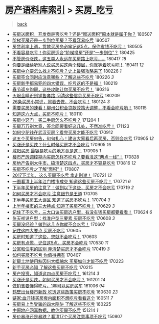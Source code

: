 [房产语料库索引](../../README.md)  > [买房_吃亏](买房_吃亏.md)
====
> [back](../README.md)

- [买房送面积，开发商是否吃亏？还是“赠送面积”原本就是属于你？](http://jkwz.applinzi.com/ittc/7100302106634486790.html#%E4%B9%B0%E6%88%BF%E9%80%81%E9%9D%A2%E7%A7%AF%EF%BC%8C%E5%BC%80%E5%8F%91%E5%95%86%E6%98%AF%E5%90%A6%E5%90%83%E4%BA%8F%EF%BC%9F%E8%BF%98%E6%98%AF%E2%80%9C%E8%B5%A0%E9%80%81%E9%9D%A2%E7%A7%AF%E2%80%9D%E5%8E%9F%E6%9C%AC%E5%B0%B1%E6%98%AF%E5%B1%9E%E4%BA%8E%E4%BD%A0%EF%BC%9F) 180507  
- [阶梯买房还是一步到位买房？不看容易吃亏](http://jkwz.applinzi.com/ittc/7100277415366624273.html#%E9%98%B6%E6%A2%AF%E4%B9%B0%E6%88%BF%E8%BF%98%E6%98%AF%E4%B8%80%E6%AD%A5%E5%88%B0%E4%BD%8D%E4%B9%B0%E6%88%BF%EF%BC%9F%E4%B8%8D%E7%9C%8B%E5%AE%B9%E6%98%93%E5%90%83%E4%BA%8F) 180507  
- [房贷利率上调，贷款买房务必牢记这5点，保你省钱不吃亏！](http://jkwz.applinzi.com/ittc/7099736947289490438.html#%E6%88%BF%E8%B4%B7%E5%88%A9%E7%8E%87%E4%B8%8A%E8%B0%83%EF%BC%8C%E8%B4%B7%E6%AC%BE%E4%B9%B0%E6%88%BF%E5%8A%A1%E5%BF%85%E7%89%A2%E8%AE%B0%E8%BF%995%E7%82%B9%EF%BC%8C%E4%BF%9D%E4%BD%A0%E7%9C%81%E9%92%B1%E4%B8%8D%E5%90%83%E4%BA%8F%EF%BC%81) 180505  
- [不看容易吃亏！你买房适合“阶梯换房”还是“一步到位”？](http://jkwz.applinzi.com/ittc/7095882812198749195.html#%E4%B8%8D%E7%9C%8B%E5%AE%B9%E6%98%93%E5%90%83%E4%BA%8F%EF%BC%81%E4%BD%A0%E4%B9%B0%E6%88%BF%E9%80%82%E5%90%88%E2%80%9C%E9%98%B6%E6%A2%AF%E6%8D%A2%E6%88%BF%E2%80%9D%E8%BF%98%E6%98%AF%E2%80%9C%E4%B8%80%E6%AD%A5%E5%88%B0%E4%BD%8D%E2%80%9D%EF%BC%9F) 180425  
- [不管房价涨跌，这五类人永远在买房路上吃亏……](http://jkwz.applinzi.com/ittc/7092939900267791370.html#%E4%B8%8D%E7%AE%A1%E6%88%BF%E4%BB%B7%E6%B6%A8%E8%B7%8C%EF%BC%8C%E8%BF%99%E4%BA%94%E7%B1%BB%E4%BA%BA%E6%B0%B8%E8%BF%9C%E5%9C%A8%E4%B9%B0%E6%88%BF%E8%B7%AF%E4%B8%8A%E5%90%83%E4%BA%8F%E2%80%A6%E2%80%A6) 180417 *18* 
- [你要是继续听别人说买房买这两个楼层，你就等着吃亏吧！](http://jkwz.applinzi.com/ittc/7090718471090603015.html#%E4%BD%A0%E8%A6%81%E6%98%AF%E7%BB%A7%E7%BB%AD%E5%90%AC%E5%88%AB%E4%BA%BA%E8%AF%B4%E4%B9%B0%E6%88%BF%E4%B9%B0%E8%BF%99%E4%B8%A4%E4%B8%AA%E6%A5%BC%E5%B1%82%EF%BC%8C%E4%BD%A0%E5%B0%B1%E7%AD%89%E7%9D%80%E5%90%83%E4%BA%8F%E5%90%A7%EF%BC%81) 180411 *12* 
- [买房中介要怎么找才不吃亏？史上最强攻略来了](http://jkwz.applinzi.com/ittc/7074461508115629066.html#%E4%B9%B0%E6%88%BF%E4%B8%AD%E4%BB%8B%E8%A6%81%E6%80%8E%E4%B9%88%E6%89%BE%E6%89%8D%E4%B8%8D%E5%90%83%E4%BA%8F%EF%BC%9F%E5%8F%B2%E4%B8%8A%E6%9C%80%E5%BC%BA%E6%94%BB%E7%95%A5%E6%9D%A5%E4%BA%86) 180226 *1* 
- [买房签合同时应注意哪些？了解这些不吃亏](http://jkwz.applinzi.com/ittc/7074351726838940689.html#%E4%B9%B0%E6%88%BF%E7%AD%BE%E5%90%88%E5%90%8C%E6%97%B6%E5%BA%94%E6%B3%A8%E6%84%8F%E5%93%AA%E4%BA%9B%EF%BC%9F%E4%BA%86%E8%A7%A3%E8%BF%99%E4%BA%9B%E4%B8%8D%E5%90%83%E4%BA%8F) 180226 *3* 
- [买房新手都易犯的四大错误，吃亏这的不是福！](http://jkwz.applinzi.com/ittc/7071938081546830865.html#%E4%B9%B0%E6%88%BF%E6%96%B0%E6%89%8B%E9%83%BD%E6%98%93%E7%8A%AF%E7%9A%84%E5%9B%9B%E5%A4%A7%E9%94%99%E8%AF%AF%EF%BC%8C%E5%90%83%E4%BA%8F%E8%BF%99%E7%9A%84%E4%B8%8D%E6%98%AF%E7%A6%8F%EF%BC%81) 180219  
- [春节返乡购房，这些攻略让你买房不吃亏！](http://jkwz.applinzi.com/ittc/7070658161235461130.html#%E6%98%A5%E8%8A%82%E8%BF%94%E4%B9%A1%E8%B4%AD%E6%88%BF%EF%BC%8C%E8%BF%99%E4%BA%9B%E6%94%BB%E7%95%A5%E8%AE%A9%E4%BD%A0%E4%B9%B0%E6%88%BF%E4%B8%8D%E5%90%83%E4%BA%8F%EF%BC%81) 180216  
- [火眼金睛识别销售套路 问清这些信息买房不吃亏](http://jkwz.applinzi.com/ittc/7067982532778132497.html#%E7%81%AB%E7%9C%BC%E9%87%91%E7%9D%9B%E8%AF%86%E5%88%AB%E9%94%80%E5%94%AE%E5%A5%97%E8%B7%AF+%E9%97%AE%E6%B8%85%E8%BF%99%E4%BA%9B%E4%BF%A1%E6%81%AF%E4%B9%B0%E6%88%BF%E4%B8%8D%E5%90%83%E4%BA%8F) 180209  
- [26条买房小常识，照着去做，不会吃亏！](http://jkwz.applinzi.com/ittc/7062181168818947078.html#26%E6%9D%A1%E4%B9%B0%E6%88%BF%E5%B0%8F%E5%B8%B8%E8%AF%86%EF%BC%8C%E7%85%A7%E7%9D%80%E5%8E%BB%E5%81%9A%EF%BC%8C%E4%B8%8D%E4%BC%9A%E5%90%83%E4%BA%8F%EF%BC%81) 180124 *3* 
- [需要买房的速看！柳州公积金贷款政策大调整，不看会吃亏哟！](http://jkwz.applinzi.com/ittc/7058874747725546502.html#%E9%9C%80%E8%A6%81%E4%B9%B0%E6%88%BF%E7%9A%84%E9%80%9F%E7%9C%8B%EF%BC%81%E6%9F%B3%E5%B7%9E%E5%85%AC%E7%A7%AF%E9%87%91%E8%B4%B7%E6%AC%BE%E6%94%BF%E7%AD%96%E5%A4%A7%E8%B0%83%E6%95%B4%EF%BC%8C%E4%B8%8D%E7%9C%8B%E4%BC%9A%E5%90%83%E4%BA%8F%E5%93%9F%EF%BC%81) 180115  
- [知道这六大点，买房不吃亏！](http://jkwz.applinzi.com/ittc/7056986783223383046.html#%E7%9F%A5%E9%81%93%E8%BF%99%E5%85%AD%E5%A4%A7%E7%82%B9%EF%BC%8C%E4%B9%B0%E6%88%BF%E4%B8%8D%E5%90%83%E4%BA%8F%EF%BC%81) 180110  
- [买房小窍门：买二手房怎么不吃亏？](http://jkwz.applinzi.com/ittc/7043238160350315537.html#%E4%B9%B0%E6%88%BF%E5%B0%8F%E7%AA%8D%E9%97%A8%EF%BC%9A%E4%B9%B0%E4%BA%8C%E6%89%8B%E6%88%BF%E6%80%8E%E4%B9%88%E4%B8%8D%E5%90%83%E4%BA%8F%EF%BC%9F) 171204 *1* 
- [买房万万别大意，签合同要看好这几处，不然准吃亏！](http://jkwz.applinzi.com/ittc/7039247188251640848.html#%E4%B9%B0%E6%88%BF%E4%B8%87%E4%B8%87%E5%88%AB%E5%A4%A7%E6%84%8F%EF%BC%8C%E7%AD%BE%E5%90%88%E5%90%8C%E8%A6%81%E7%9C%8B%E5%A5%BD%E8%BF%99%E5%87%A0%E5%A4%84%EF%BC%8C%E4%B8%8D%E7%84%B6%E5%87%86%E5%90%83%E4%BA%8F%EF%BC%81) 171123  
- [如何少花钱在武汉买房？看完买房才能不吃亏](http://jkwz.applinzi.com/ittc/7012496261482283792.html#%E5%A6%82%E4%BD%95%E5%B0%91%E8%8A%B1%E9%92%B1%E5%9C%A8%E6%AD%A6%E6%B1%89%E4%B9%B0%E6%88%BF%EF%BC%9F%E7%9C%8B%E5%AE%8C%E4%B9%B0%E6%88%BF%E6%89%8D%E8%83%BD%E4%B8%8D%E5%90%83%E4%BA%8F) 170912  
- [这五个买房忠告，句句扎心！建议大家看后再买房，否则会吃亏](http://jkwz.applinzi.com/ittc/7009863701371552784.html#%E8%BF%99%E4%BA%94%E4%B8%AA%E4%B9%B0%E6%88%BF%E5%BF%A0%E5%91%8A%EF%BC%8C%E5%8F%A5%E5%8F%A5%E6%89%8E%E5%BF%83%EF%BC%81%E5%BB%BA%E8%AE%AE%E5%A4%A7%E5%AE%B6%E7%9C%8B%E5%90%8E%E5%86%8D%E4%B9%B0%E6%88%BF%EF%BC%8C%E5%90%A6%E5%88%99%E4%BC%9A%E5%90%83%E4%BA%8F) 170905 *12* 
- [买涨还是买跌？什么时候买房才不会吃亏](http://jkwz.applinzi.com/ittc/7009832584048280592.html#%E4%B9%B0%E6%B6%A8%E8%BF%98%E6%98%AF%E4%B9%B0%E8%B7%8C%EF%BC%9F%E4%BB%80%E4%B9%88%E6%97%B6%E5%80%99%E4%B9%B0%E6%88%BF%E6%89%8D%E4%B8%8D%E4%BC%9A%E5%90%83%E4%BA%8F) 170905 *16* 
- [咸阳买房 最容易吃亏的地方竟是这！](http://jkwz.applinzi.com/ittc/7009838844915221521.html#%E5%92%B8%E9%98%B3%E4%B9%B0%E6%88%BF+%E6%9C%80%E5%AE%B9%E6%98%93%E5%90%83%E4%BA%8F%E7%9A%84%E5%9C%B0%E6%96%B9%E7%AB%9F%E6%98%AF%E8%BF%99%EF%BC%81) 170905 *1* 
- [楼市严厉调控期内买房怎样不吃亏？要看准这“两点一线”！](http://jkwz.applinzi.com/ittc/7006886429719004176.html#%E6%A5%BC%E5%B8%82%E4%B8%A5%E5%8E%89%E8%B0%83%E6%8E%A7%E6%9C%9F%E5%86%85%E4%B9%B0%E6%88%BF%E6%80%8E%E6%A0%B7%E4%B8%8D%E5%90%83%E4%BA%8F%EF%BC%9F%E8%A6%81%E7%9C%8B%E5%87%86%E8%BF%99%E2%80%9C%E4%B8%A4%E7%82%B9%E4%B8%80%E7%BA%BF%E2%80%9D%EF%BC%81) 170828  
- [房地产告别大牛市，搞清楚这四点，买房才不容易吃亏](http://jkwz.applinzi.com/ittc/7002388397648512016.html#%E6%88%BF%E5%9C%B0%E4%BA%A7%E5%91%8A%E5%88%AB%E5%A4%A7%E7%89%9B%E5%B8%82%EF%BC%8C%E6%90%9E%E6%B8%85%E6%A5%9A%E8%BF%99%E5%9B%9B%E7%82%B9%EF%BC%8C%E4%B9%B0%E6%88%BF%E6%89%8D%E4%B8%8D%E5%AE%B9%E6%98%93%E5%90%83%E4%BA%8F) 170816 *12* 
- [买房不吃亏之了解“面积”！](http://jkwz.applinzi.com/ittc/6998845171314459664.html#%E4%B9%B0%E6%88%BF%E4%B8%8D%E5%90%83%E4%BA%8F%E4%B9%8B%E4%BA%86%E8%A7%A3%E2%80%9C%E9%9D%A2%E7%A7%AF%E2%80%9D%EF%BC%81) 170807  
- [2017下半年，这么买房不吃亏 拿走别谢！](http://jkwz.applinzi.com/ittc/6992697768723088401.html#2017%E4%B8%8B%E5%8D%8A%E5%B9%B4%EF%BC%8C%E8%BF%99%E4%B9%88%E4%B9%B0%E6%88%BF%E4%B8%8D%E5%90%83%E4%BA%8F+%E6%8B%BF%E8%B5%B0%E5%88%AB%E8%B0%A2%EF%BC%81) 170721 *12* 
- [一图看清上半年江门楼市成交 知道这些买房不吃亏！](http://jkwz.applinzi.com/ittc/6992534873779471376.html#%E4%B8%80%E5%9B%BE%E7%9C%8B%E6%B8%85%E4%B8%8A%E5%8D%8A%E5%B9%B4%E6%B1%9F%E9%97%A8%E6%A5%BC%E5%B8%82%E6%88%90%E4%BA%A4+%E7%9F%A5%E9%81%93%E8%BF%99%E4%BA%9B%E4%B9%B0%E6%88%BF%E4%B8%8D%E5%90%83%E4%BA%8F%EF%BC%81) 170721 *6* 
- [下半年买房的注意了！做到以下这些，买房才不会吃亏](http://jkwz.applinzi.com/ittc/6992062141925164048.html#%E4%B8%8B%E5%8D%8A%E5%B9%B4%E4%B9%B0%E6%88%BF%E7%9A%84%E6%B3%A8%E6%84%8F%E4%BA%86%EF%BC%81%E5%81%9A%E5%88%B0%E4%BB%A5%E4%B8%8B%E8%BF%99%E4%BA%9B%EF%BC%8C%E4%B9%B0%E6%88%BF%E6%89%8D%E4%B8%8D%E4%BC%9A%E5%90%83%E4%BA%8F) 170719 *2* 
- [如何买房才不会吃亏 注意细节是王道](http://jkwz.applinzi.com/ittc/6986736212348765200.html#%E5%A6%82%E4%BD%95%E4%B9%B0%E6%88%BF%E6%89%8D%E4%B8%8D%E4%BC%9A%E5%90%83%E4%BA%8F+%E6%B3%A8%E6%84%8F%E7%BB%86%E8%8A%82%E6%98%AF%E7%8E%8B%E9%81%93) 170705  
- [下半年买房五大误区 知道了买房不吃亏！](http://jkwz.applinzi.com/ittc/6986226059916608516.html#%E4%B8%8B%E5%8D%8A%E5%B9%B4%E4%B9%B0%E6%88%BF%E4%BA%94%E5%A4%A7%E8%AF%AF%E5%8C%BA+%E7%9F%A5%E9%81%93%E4%BA%86%E4%B9%B0%E6%88%BF%E4%B8%8D%E5%90%83%E4%BA%8F%EF%BC%81) 170704 *3* 
- [上半年楼市的三大特点 知道了买房不吃亏！](http://jkwz.applinzi.com/ittc/6984706472230257669.html#%E4%B8%8A%E5%8D%8A%E5%B9%B4%E6%A5%BC%E5%B8%82%E7%9A%84%E4%B8%89%E5%A4%A7%E7%89%B9%E7%82%B9+%E7%9F%A5%E9%81%93%E4%BA%86%E4%B9%B0%E6%88%BF%E4%B8%8D%E5%90%83%E4%BA%8F%EF%BC%81) 170629 *3* 
- [记住了不吃亏，三大口诀买房选户型，有没有钱买房都要看看！](http://jkwz.applinzi.com/ittc/6982690617858458628.html#%E8%AE%B0%E4%BD%8F%E4%BA%86%E4%B8%8D%E5%90%83%E4%BA%8F%EF%BC%8C%E4%B8%89%E5%A4%A7%E5%8F%A3%E8%AF%80%E4%B9%B0%E6%88%BF%E9%80%89%E6%88%B7%E5%9E%8B%EF%BC%8C%E6%9C%89%E6%B2%A1%E6%9C%89%E9%92%B1%E4%B9%B0%E6%88%BF%E9%83%BD%E8%A6%81%E7%9C%8B%E7%9C%8B%EF%BC%81) 170624 *6* 
- [张天祥说户型：找准户型三要素 买房不吃亏](http://jkwz.applinzi.com/ittc/6976849323881923589.html#%E5%BC%A0%E5%A4%A9%E7%A5%A5%E8%AF%B4%E6%88%B7%E5%9E%8B%EF%BC%9A%E6%89%BE%E5%87%86%E6%88%B7%E5%9E%8B%E4%B8%89%E8%A6%81%E7%B4%A0+%E4%B9%B0%E6%88%BF%E4%B8%8D%E5%90%83%E4%BA%8F) 170608 *3* 
- [买房没经验？做到这几点你就不会吃亏！](http://jkwz.applinzi.com/ittc/6976331286569288709.html#%E4%B9%B0%E6%88%BF%E6%B2%A1%E7%BB%8F%E9%AA%8C%EF%BC%9F%E5%81%9A%E5%88%B0%E8%BF%99%E5%87%A0%E7%82%B9%E4%BD%A0%E5%B0%B1%E4%B8%8D%E4%BC%9A%E5%90%83%E4%BA%8F%EF%BC%81) 170607  
- [记住这四大要点 买房不吃亏](http://jkwz.applinzi.com/ittc/6975633049747194885.html#%E8%AE%B0%E4%BD%8F%E8%BF%99%E5%9B%9B%E5%A4%A7%E8%A6%81%E7%82%B9+%E4%B9%B0%E6%88%BF%E4%B8%8D%E5%90%83%E4%BA%8F) 170605  
- [买房时知道了这些，您就不会吃亏！](http://jkwz.applinzi.com/ittc/6974992486748390404.html#%E4%B9%B0%E6%88%BF%E6%97%B6%E7%9F%A5%E9%81%93%E4%BA%86%E8%BF%99%E4%BA%9B%EF%BC%8C%E6%82%A8%E5%B0%B1%E4%B8%8D%E4%BC%9A%E5%90%83%E4%BA%8F%EF%BC%81) 170603  
- [买房有点慌，记住这5点，买房不会吃亏](http://jkwz.applinzi.com/ittc/6973190267619247109.html#%E4%B9%B0%E6%88%BF%E6%9C%89%E7%82%B9%E6%85%8C%EF%BC%8C%E8%AE%B0%E4%BD%8F%E8%BF%995%E7%82%B9%EF%BC%8C%E4%B9%B0%E6%88%BF%E4%B8%8D%E4%BC%9A%E5%90%83%E4%BA%8F) 170530 *11* 
- [公寓和住宅的区别 弄清楚买房才不会吃亏](http://jkwz.applinzi.com/ittc/6958159723898602501.html#%E5%85%AC%E5%AF%93%E5%92%8C%E4%BD%8F%E5%AE%85%E7%9A%84%E5%8C%BA%E5%88%AB+%E5%BC%84%E6%B8%85%E6%A5%9A%E4%B9%B0%E6%88%BF%E6%89%8D%E4%B8%8D%E4%BC%9A%E5%90%83%E4%BA%8F) 170419 *3* 
- [如何买房不吃亏 你值得拥有](http://jkwz.applinzi.com/ittc/6953755839490950148.html#%E5%A6%82%E4%BD%95%E4%B9%B0%E6%88%BF%E4%B8%8D%E5%90%83%E4%BA%8F+%E4%BD%A0%E5%80%BC%E5%BE%97%E6%8B%A5%E6%9C%89) 170407  
- [新房土地使用权因何大幅缩水 买房如何才能不吃亏](http://jkwz.applinzi.com/ittc/6937844853613528068.html#%E6%96%B0%E6%88%BF%E5%9C%9F%E5%9C%B0%E4%BD%BF%E7%94%A8%E6%9D%83%E5%9B%A0%E4%BD%95%E5%A4%A7%E5%B9%85%E7%BC%A9%E6%B0%B4+%E4%B9%B0%E6%88%BF%E5%A6%82%E4%BD%95%E6%89%8D%E8%83%BD%E4%B8%8D%E5%90%83%E4%BA%8F) 170223  
- [新手买房必知 了解这些买房不吃亏](http://jkwz.applinzi.com/ittc/6934794949404132357.html#%E6%96%B0%E6%89%8B%E4%B9%B0%E6%88%BF%E5%BF%85%E7%9F%A5+%E4%BA%86%E8%A7%A3%E8%BF%99%E4%BA%9B%E4%B9%B0%E6%88%BF%E4%B8%8D%E5%90%83%E4%BA%8F) 170215  
- [房产投资，知道这四点买房不吃亏！](http://jkwz.applinzi.com/ittc/6911535470558577669.html#%E6%88%BF%E4%BA%A7%E6%8A%95%E8%B5%84%EF%BC%8C%E7%9F%A5%E9%81%93%E8%BF%99%E5%9B%9B%E7%82%B9%E4%B9%B0%E6%88%BF%E4%B8%8D%E5%90%83%E4%BA%8F%EF%BC%81) 161214 *3* 
- [买涨还是买跌，如何买房才不会吃亏？](http://jkwz.applinzi.com/ittc/6906610766685144069.html#%E4%B9%B0%E6%B6%A8%E8%BF%98%E6%98%AF%E4%B9%B0%E8%B7%8C%EF%BC%8C%E5%A6%82%E4%BD%95%E4%B9%B0%E6%88%BF%E6%89%8D%E4%B8%8D%E4%BC%9A%E5%90%83%E4%BA%8F%EF%BC%9F) 161201 *14* 
- [做销售要懂得吃亏，1年可以买房买车](http://jkwz.applinzi.com/ittc/6885679965852402692.html#%E5%81%9A%E9%94%80%E5%94%AE%E8%A6%81%E6%87%82%E5%BE%97%E5%90%83%E4%BA%8F%EF%BC%8C1%E5%B9%B4%E5%8F%AF%E4%BB%A5%E4%B9%B0%E6%88%BF%E4%B9%B0%E8%BD%A6) 161006 *94* 
- [鹤壁出台楼市新政 吃透这些政策买房不吃亏](http://jkwz.applinzi.com/ittc/6849436366605386757.html#%E9%B9%A4%E5%A3%81%E5%87%BA%E5%8F%B0%E6%A5%BC%E5%B8%82%E6%96%B0%E6%94%BF+%E5%90%83%E9%80%8F%E8%BF%99%E4%BA%9B%E6%94%BF%E7%AD%96%E4%B9%B0%E6%88%BF%E4%B8%8D%E5%90%83%E4%BA%8F) 160630 *23* 
- [链家:血汗钱买房套内面积不想吃亏看看这个](http://jkwz.applinzi.com/ittc/6830993326035436548.html#%E9%93%BE%E5%AE%B6%3A%E8%A1%80%E6%B1%97%E9%92%B1%E4%B9%B0%E6%88%BF%E5%A5%97%E5%86%85%E9%9D%A2%E7%A7%AF%E4%B8%8D%E6%83%B3%E5%90%83%E4%BA%8F%E7%9C%8B%E7%9C%8B%E8%BF%99%E4%B8%AA) 160511 *7* 
- [买房易上当受骗的四大陷阱 了解这些不吃亏](http://jkwz.applinzi.com/ittc/6802786453805351940.html#%E4%B9%B0%E6%88%BF%E6%98%93%E4%B8%8A%E5%BD%93%E5%8F%97%E9%AA%97%E7%9A%84%E5%9B%9B%E5%A4%A7%E9%99%B7%E9%98%B1+%E4%BA%86%E8%A7%A3%E8%BF%99%E4%BA%9B%E4%B8%8D%E5%90%83%E4%BA%8F) 160225  
- [中原地产网真数据，教你买房不吃亏](http://jkwz.applinzi.com/ittc/6775539935943853061.html#%E4%B8%AD%E5%8E%9F%E5%9C%B0%E4%BA%A7%E7%BD%91%E7%9C%9F%E6%95%B0%E6%8D%AE%EF%BC%8C%E6%95%99%E4%BD%A0%E4%B9%B0%E6%88%BF%E4%B8%8D%E5%90%83%E4%BA%8F) 151214 *1* 
- [房价暴涨还是暴跌？看清17个买房注意事项不吃亏](http://jkwz.applinzi.com/ittc/547650615581456934.html#%E6%88%BF%E4%BB%B7%E6%9A%B4%E6%B6%A8%E8%BF%98%E6%98%AF%E6%9A%B4%E8%B7%8C%EF%BC%9F%E7%9C%8B%E6%B8%8517%E4%B8%AA%E4%B9%B0%E6%88%BF%E6%B3%A8%E6%84%8F%E4%BA%8B%E9%A1%B9%E4%B8%8D%E5%90%83%E4%BA%8F) 150807  
